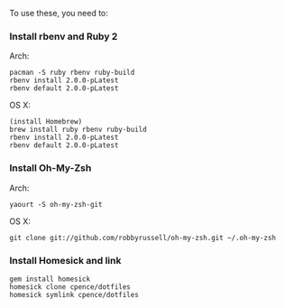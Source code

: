 To use these, you need to:

### Install rbenv and Ruby 2

Arch:

    pacman -S ruby rbenv ruby-build
    rbenv install 2.0.0-pLatest
    rbenv default 2.0.0-pLatest

OS X:

    (install Homebrew)
    brew install ruby rbenv ruby-build
    rbenv install 2.0.0-pLatest
    rbenv default 2.0.0-pLatest

### Install Oh-My-Zsh

Arch:

    yaourt -S oh-my-zsh-git

OS X:

    git clone git://github.com/robbyrussell/oh-my-zsh.git ~/.oh-my-zsh

### Install Homesick and link

    gem install homesick
    homesick clone cpence/dotfiles
    homesick symlink cpence/dotfiles

